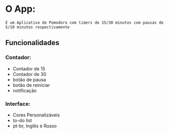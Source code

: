 # O App:
    É um Aplicativo de Pomodoro com timers de 15/30 minutos com pausas de 5/10 minutos respectivamente

## Funcionalidades

### Contador:
- Contador de 15
- Contador de 30
- botão de pausa
- botão de reiniciar
- notificação 

### Interface: 
- Cores Personalizáveis
- to-do list
- pt-br, Inglês e Russo